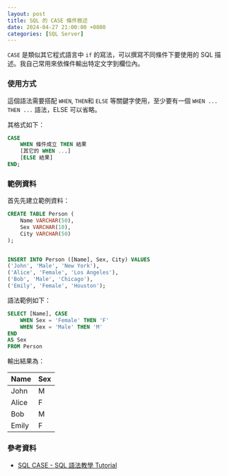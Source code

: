 ```yaml
---
layout: post
title: SQL 的 CASE 條件敘述
date: 2024-04-27 21:00:00 +0800
categories: [SQL Server]
--- 
```


`CASE` 是類似其它程式語言中 `if` 的寫法，可以撰寫不同條件下要使用的 SQL 描述。我自己常用來依條件輸出特定文字到欄位內。

### 使用方式

這個語法需要搭配 `WHEN`, `THEN`和 `ELSE` 等關鍵字使用，至少要有一個 `WHEN ... THEN ...` 語法，ELSE 可以省略。

其格式如下：

```sql
CASE
    WHEN 條件成立 THEN 結果
    [其它的 WHEN ...]
    [ELSE 結果]
END;
```

### 範例資料

首先先建立範例資料：

``` sql
CREATE TABLE Person (
    Name VARCHAR(50),
    Sex VARCHAR(10),
    City VARCHAR(50)
);


INSERT INTO Person ([Name], Sex, City) VALUES
('John', 'Male', 'New York'),
('Alice', 'Female', 'Los Angeles'),
('Bob', 'Male', 'Chicago'),
('Emily', 'Female', 'Houston');
```

語法範例如下：

```sql
SELECT [Name], CASE 
    WHEN Sex = 'Female' THEN 'F'
    WHEN Sex = 'Male' THEN 'M'
END
AS Sex
FROM Person
```

輸出結果為：

| Name | Sex |
| ---- | --- |
| John | M |
| Alice | F |
| Bob | M |
| Emily | F |

### 參考資料

- [SQL CASE - SQL 語法教學 Tutorial](https://www.fooish.com/sql/case.html)